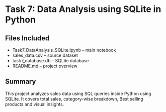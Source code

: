 # Task 7: Data Analysis using SQLite in Python

## Files Included
- Task7_DataAnalysis_SQLite.ipynb – main notebook
- sales_data.csv – source dataset
- task7_database.db – SQLite database
- README.md – project overview

## Summary
This project analyzes sales data using SQL queries inside Python using SQLite. It covers total sales, category-wise breakdown, Best selling products and visual insights.
